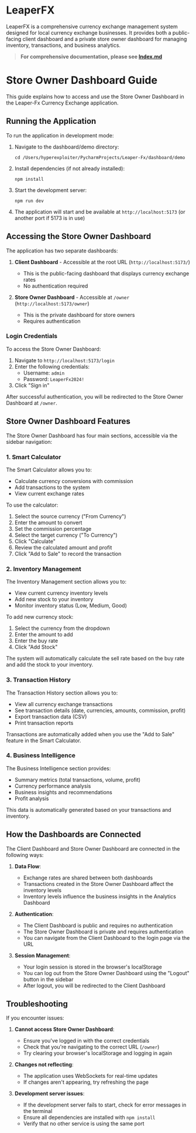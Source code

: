# LeaperFX

LeaperFX is a comprehensive currency exchange management system designed for local currency exchange businesses. It provides both a public-facing client dashboard and a private store owner dashboard for managing inventory, transactions, and business analytics.

> **For comprehensive documentation, please see [Index.md](Index.md)**

# Store Owner Dashboard Guide

This guide explains how to access and use the Store Owner Dashboard in the Leaper-Fx Currency Exchange application.

## Running the Application

To run the application in development mode:

1. Navigate to the dashboard/demo directory:
   ```
   cd /Users/hyperexploiter/PycharmProjects/Leaper-Fx/dashboard/demo
   ```

2. Install dependencies (if not already installed):
   ```
   npm install
   ```

3. Start the development server:
   ```
   npm run dev
   ```

4. The application will start and be available at `http://localhost:5173` (or another port if 5173 is in use)

## Accessing the Store Owner Dashboard

The application has two separate dashboards:

1. **Client Dashboard** - Accessible at the root URL (`http://localhost:5173/`)
   - This is the public-facing dashboard that displays currency exchange rates
   - No authentication required

2. **Store Owner Dashboard** - Accessible at `/owner` (`http://localhost:5173/owner`)
   - This is the private dashboard for store owners
   - Requires authentication

### Login Credentials

To access the Store Owner Dashboard:

1. Navigate to `http://localhost:5173/login`
2. Enter the following credentials:
   - Username: `admin`
   - Password: `LeaperFx2024!`
3. Click "Sign in"

After successful authentication, you will be redirected to the Store Owner Dashboard at `/owner`.

## Store Owner Dashboard Features

The Store Owner Dashboard has four main sections, accessible via the sidebar navigation:

### 1. Smart Calculator

The Smart Calculator allows you to:
- Calculate currency conversions with commission
- Add transactions to the system
- View current exchange rates

To use the calculator:
1. Select the source currency ("From Currency")
2. Enter the amount to convert
3. Set the commission percentage
4. Select the target currency ("To Currency")
5. Click "Calculate"
6. Review the calculated amount and profit
7. Click "Add to Sale" to record the transaction

### 2. Inventory Management

The Inventory Management section allows you to:
- View current currency inventory levels
- Add new stock to your inventory
- Monitor inventory status (Low, Medium, Good)

To add new currency stock:
1. Select the currency from the dropdown
2. Enter the amount to add
3. Enter the buy rate
4. Click "Add Stock"

The system will automatically calculate the sell rate based on the buy rate and add the stock to your inventory.

### 3. Transaction History

The Transaction History section allows you to:
- View all currency exchange transactions
- See transaction details (date, currencies, amounts, commission, profit)
- Export transaction data (CSV)
- Print transaction reports

Transactions are automatically added when you use the "Add to Sale" feature in the Smart Calculator.

### 4. Business Intelligence

The Business Intelligence section provides:
- Summary metrics (total transactions, volume, profit)
- Currency performance analysis
- Business insights and recommendations
- Profit analysis

This data is automatically generated based on your transactions and inventory.

## How the Dashboards are Connected

The Client Dashboard and Store Owner Dashboard are connected in the following ways:

1. **Data Flow**:
   - Exchange rates are shared between both dashboards
   - Transactions created in the Store Owner Dashboard affect the inventory levels
   - Inventory levels influence the business insights in the Analytics Dashboard

2. **Authentication**:
   - The Client Dashboard is public and requires no authentication
   - The Store Owner Dashboard is private and requires authentication
   - You can navigate from the Client Dashboard to the login page via the URL

3. **Session Management**:
   - Your login session is stored in the browser's localStorage
   - You can log out from the Store Owner Dashboard using the "Logout" button in the sidebar
   - After logout, you will be redirected to the Client Dashboard

## Troubleshooting

If you encounter issues:

1. **Cannot access Store Owner Dashboard**:
   - Ensure you've logged in with the correct credentials
   - Check that you're navigating to the correct URL (`/owner`)
   - Try clearing your browser's localStorage and logging in again

2. **Changes not reflecting**:
   - The application uses WebSockets for real-time updates
   - If changes aren't appearing, try refreshing the page

3. **Development server issues**:
   - If the development server fails to start, check for error messages in the terminal
   - Ensure all dependencies are installed with `npm install`
   - Verify that no other service is using the same port